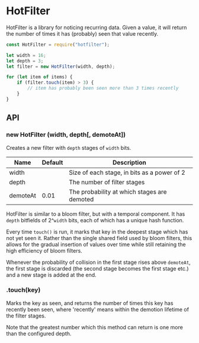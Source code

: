 HotFilter
=========

HotFilter is a library for noticing recurring data. Given a value, it will
return the number of times it has (probably) seen that value recently.

```javascript
const HotFilter = require("hotfilter");

let width = 16;
let depth = 3;
let filter = new HotFilter(width, depth);

for (let item of items) {
    if (filter.touch(item) > 3) {
        // item has probably been seen more than 3 times recently
    }
}
```

## API

### new HotFilter (width, depth[, demoteAt])

Creates a new filter with `depth` stages of `width` bits.

| Name     | Default | Description                                 |
| -------- | ------- | ------------------------------------------- |
| width    |         | Size of each stage, in bits as a power of 2 |
| depth    |         | The number of filter stages                 |
| demoteAt | 0.01    | The probability at which stages are demoted |

HotFilter is similar to a bloom filter, but with a temporal component. It has
`depth` bitfields of 2^`width` bits, each of which has a unique hash function.

Every time `touch()` is run, it marks that key in the deepest stage which has
not yet seen it. Rather than the single shared field used by bloom filters,
this allows for the gradual insertion of values over time while still retaining
the high efficiency of bloom filters.

Whenever the probability of collision in the first stage rises above
`demoteAt`, the first stage is discarded (the second stage becomes the first
stage etc.) and a new stage is added at the end.

### .touch(key)

Marks the key as seen, and returns the number of times this key has recently
been seen, where 'recently' means within the demotion lifetime of the filter
stages.

Note that the greatest number which this method can return is one more than the
configured depth.
